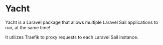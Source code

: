 # Yacht

Yacht is a Laravel package that allows multiple Laravel Sail applications to run, at the same time!

It utilizes Traefik to proxy requests to each Laravel Sail instance.
